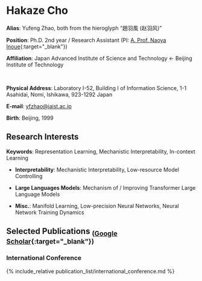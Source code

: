 # Hakaze Cho

**Alias**: Yufeng Zhao, both from the hieroglyph “趙羽風 (赵羽风)”

**Position**: Ph.D. 2nd year / Research Assistant (PI: [A. Prof. Naoya Inoue](https://naoya-i.info/){:target="_blank"})

**Affiliation**: Japan Advanced Institute of Science and Technology ← Beijing Institute of Technology

<br>

**Physical Address**: Laboratory I-52, Building I of Information Science, 1-1 Asahidai, Nomi, Ishikawa, 923-1292 Japan

**E-mail**: yfzhao@jaist.ac.jp

**Birth**: Beijing, 1999

## Research Interests

**Keywords**: Representation Learning, Mechanistic Interpretability, In-context Learning

- **Interpretability**: Mechanistic Interpretability, Low-resource Model Controlling

- **Large Languages Models**: Mechanism of / Improving Transformer Large Language Models

- **Misc.**: Manifold Learning, Low-precision Neural Networks, Neural Network Training Dynamics

## Selected Publications <sub>([Google Scholar](https://scholar.google.com/citations?user=q_eQAcwAAAAJ){:target="_blank"})</sub>

### International Conference

{% include_relative publication_list/international_conference.md %}